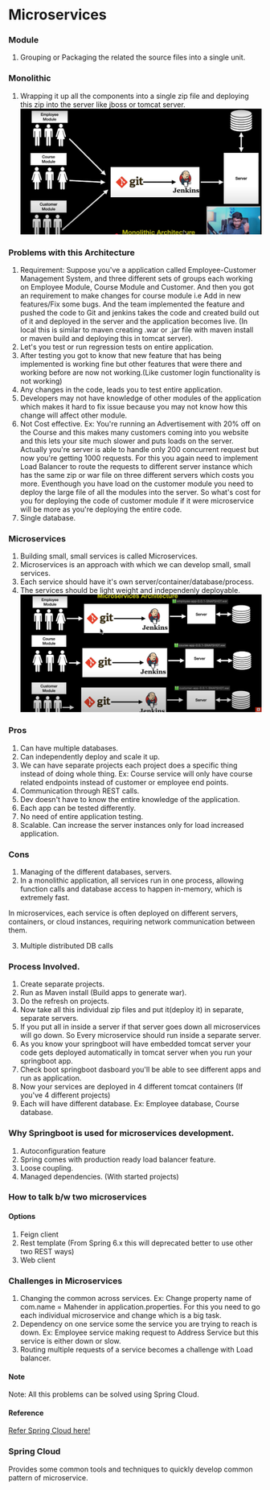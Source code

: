 # Microservices

### Module
1. Grouping or Packaging the related the source files into a single unit.

### Monolithic 
1. Wrapping it up all the components into a single zip file and deploying this zip into the server like jboss or tomcat server.
![alt text](monolithic.png)

### Problems with this Architecture
1. Requirement: Suppose you've a application called Employee-Customer Management System, and three different sets of groups each working on Employee Module, Course Module and Customer. And then you got an requirement to make changes for course module i.e Add in new features/Fix some bugs. And the team implemented the feature and pushed the code to Git and jenkins takes the code and created build out of it and deployed in the server and the application becomes live.
(In local this is similar to maven creating .war or .jar file with maven install or maven build and deploying this in tomcat server).
2. Let's you test or run regression tests on entire application.
3. After testing you got to know that new feature that has being implemented is working fine but other features that were there and working before are now not working.(Like customer login functionality is not working)
4. Any changes in the code, leads you to test entire application.
5. Developers may not have knowledge of other modules of the application which makes it hard to fix issue because you may not know how this change will affect other module.
6. Not Cost effective.
Ex: You're running an Advertisement with 20% off on the Course and this makes many customers coming into you website and this lets your site much slower and puts loads on the server. Actually you're server is able to handle only 200 concurrent request but now you're getting 1000 requests. For this you again need to implement Load Balancer to route the requests to different server instance which has the same zip or war file on three different servers which costs you more. Eventhough you have load on the customer module you need to deploy the large file of all the modules into the server. So what's cost for you for deploying the code of customer module if it were microservice will be more as you're deploying the entire code.
7. Single database.

### Microservices
1. Building small, small services is called Microservices.
2. Microservices is an approach with which we can develop small, small services.
3. Each service should have it's own server/container/database/process.
4. The services should be light weight and independenly deployable.
![alt text](microservices.png)

### Pros
1. Can have multiple databases.
2. Can independently deploy and scale it up.
3. We can have separate projects each project does a specific thing instead of doing whole thing.
Ex: Course service will only have course related endpoints instead of customer or employee end points.
4. Communication through REST calls.
5. Dev doesn't have to know the entire knowledge of the application.
6. Each app can be tested differently.
7. No need of entire application testing.
8. Scalable. Can increase the server instances only for load increased application.

### Cons
1. Managing of the different databases, servers.
2. In a monolithic application, all services run in one process, allowing function calls and database access to happen in-memory, which is extremely fast.

In microservices, each service is often deployed on different servers, containers, or cloud instances, requiring network communication between them.

3. Multiple distributed DB calls

### Process Involved.
1. Create separate projects.
2. Run as Maven install (Build apps to generate war).
3. Do the refresh on projects.
4. Now take all this individual zip files and put it(deploy it) in separate, separate servers.
5. If you put all in inside a server if that server goes down all microservices will go down. So Every microservice 
should run inside a separate server.
6. As you know your springboot will have embedded tomcat server your code gets deployed automatically in tomcat server when you run your springboot app.
7. Check boot springboot dasboard you'll be able to see different apps and run as application.
8. Now your services are deployed in 4 different tomcat containers (If you've 4 different projects)
9. Each will have different database. Ex: Employee database, Course database.

### Why Springboot is used for microservices development.
1. Autoconfiguration feature
2. Spring comes with production ready load balancer feature.
3. Loose coupling.
4. Managed dependencies. (With started projects)

### How to talk b/w two microservices
#### Options
1. Feign client
2. Rest template (From Spring 6.x this will deprecated better to use other two REST ways)
3. Web client

### Challenges in Microservices
1. Changing the common across services.
Ex: Change property name of com.name = Mahender in application.properties. For this you need to go each individual microservice and change which is a big task.
2. Dependency on one service some the service you are trying to reach is down.
Ex: Employee service making request to Address Service but this service is either down or slow.
3. Routing multiple requests of a service becomes a challenge with Load balancer.

#### Note
Note: All this problems can be solved using Spring Cloud.

#### Reference
[Refer Spring Cloud here!](https://spring.io/projects/spring-cloud)

### Spring Cloud
Provides some common tools and techniques to quickly develop common pattern of microservice.